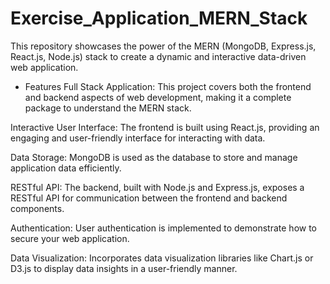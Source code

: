 # Exercise_Application_MERN_Stack
This repository showcases the power of the MERN (MongoDB, Express.js, React.js, Node.js) stack to create a dynamic and interactive data-driven web application. 

* Features
Full Stack Application: This project covers both the frontend and backend aspects of web development, making it a complete package to understand the MERN stack.

Interactive User Interface: The frontend is built using React.js, providing an engaging and user-friendly interface for interacting with data.

Data Storage: MongoDB is used as the database to store and manage application data efficiently.

RESTful API: The backend, built with Node.js and Express.js, exposes a RESTful API for communication between the frontend and backend components.

Authentication: User authentication is implemented to demonstrate how to secure your web application.

Data Visualization: Incorporates data visualization libraries like Chart.js or D3.js to display data insights in a user-friendly manner.
